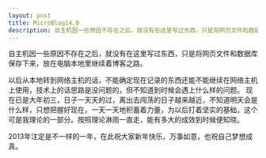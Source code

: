 ```yaml
---
layout: post
title: MicroBlog14.0
description: 自主机因一些原因不存在之后，就没有在这里写过东西，只是将网页文件和数据库保存下来，放在电脑本地里继续着博客之路。
---
```


自主机因一些原因不存在之后，就没有在这里写过东西，只是将网页文件和数据库保存下来，放在电脑本地里继续着博客之路。

以后从本地转到网络主机的话，不能确定现在记录的东西还能不能继续在网络主机上使用，技术上的话思路是没问题的，但不知道到时候会遇上什么样的问题。
现在已是大年初三，日子一天天的过，离出去闯荡的日子越来越近，不知道明天会是什么样，只想把握好现在，一天一天地积蓄着力量，为以后打着坚实的基础，这个可是我理论的一部分。按照理论淋雨一直走，能有多大的成效到时候便知晓。

2013年注定是不一样的一年，在此祝大家新年快乐，万事如意，也祝自己梦想成真。